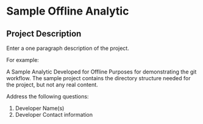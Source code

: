 # Sample Offline Analytic

## Project Description

Enter a one paragraph description of the project.

For example:

A Sample Analytic Developed for Offline Purposes for demonstrating the git workflow. The sample project contains the directory structure needed for the project, but not any real content.

Address the following questions:
1. Developer Name(s)
2. Developer Contact information

